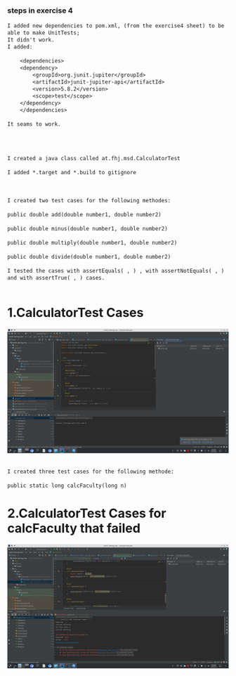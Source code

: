 
### steps in exercise 4

```
I added new dependencies to pom.xml, (from the exercise4 sheet) to be able to make UnitTests;
It didn't work.
I added:

    <dependencies>
    <dependency>
        <groupId>org.junit.jupiter</groupId>
        <artifactId>junit-jupiter-api</artifactId>
        <version>5.8.2</version>
        <scope>test</scope>
    </dependency>
    </dependencies>
    
It seams to work.    

  
```
```

I created a java class called at.fhj.msd.CalculatorTest 

I added *.target and *.build to gitignore



I created two test cases for the following methodes:

public double add(double number1, double number2)

public double minus(double number1, double number2)

public double multiply(double number1, double number2)

public double divide(double number1, double number2)

I tested the cases with assertEquals( , ) , with assertNotEquals( , ) and with assertTrue( , ) cases.


```
# 1.CalculatorTest Cases
![ex4_1](ex4_1.png)

```

I created three test cases for the following methode:

public static long calcFaculty(long n) 

```

# 2.CalculatorTest Cases for calcFaculty that failed
![ex4_2](ex4_2.png)


